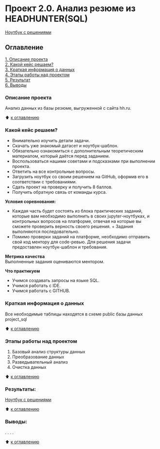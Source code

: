 # Проект 2.0.    Анализ резюме из HEADHUNTER(SQL)

[Ноутбук с решениями](https://github.com/PavelZhuravkov/sf_data_science/blob/main/project_2.0/2_Ноутбук%20с%20заданиями.ipynb)

## Оглавление  
[1. Описание проекта](https://github.com/PavelZhuravkov/sf_data_science/tree/main/project_2.0/readme.md#Описание-проекта)  
[2. Какой кейс решаем?](https://github.com/PavelZhuravkov/sf_data_science/tree/main/project_2.0/readme.md#Какой-кейс-решаем)  
[3. Краткая информация о данных](https://github.com/PavelZhuravkov/sf_data_science/tree/main/project_2.0/readme.md#Краткая-информация-о-данных)  
[4. Этапы работы над проектом](https://github.com/PavelZhuravkov/sf_data_science/tree/main/project_2.0/readme.md#Этапы-работы-над-проектом)  
[5. Результат](https://github.com/PavelZhuravkov/sf_data_science/tree/main/project_2.0/readme.md#Результат)    
[6. Выводы](https://github.com/PavelZhuravkov/sf_data_science/tree/main/project_2.0/readme.md#Выводы) 

### Описание проекта    
Анализ данных из базы резюме, выгруженной с сайта hh.ru.

:arrow_up: [к оглавлению](https://github.com/PavelZhuravkov/sf_data_science/tree/main/project_2.0/readme.md#Оглавление)


### Какой кейс решаем?    
+  Внимательно изучить детали задачи.
+  Скачать уже знакомый датасет и ноутбук-шаблон.
+  Обязательно ознакомиться с дополнительным теоретическим материалом, который даётся перед заданием.
+  Воспользоваться нашими советами и подсказками при выполнении проекта.
+  Ответить на все контрольные вопросы.
+  Загрузить ноутбук со своим решением на GitHub, оформив его в соответствии с требованиями.
+  Сдать проект на проверку и получить 8 баллов.
+  Получить обратную связь от команды курса.

**Условия соревнования:**  
+  Каждая часть будет состоять из блока практических заданий, которые вам необходимо выполнить в своих jupyter-ноутбуках, и контрольных вопросов на платформе, отвечая на которые вы сможете проверить верность своего решения.      +  Задания выполняются последовательно.
+  Помимо проверки заданий на платформе, необходимо отправить свой код ментору для code-ревью. Для решения задачи предоставлен ноутбук-шаблон и требования.

**Метрика качества**     
Выполненные задания оцениваются ментором.

**Что практикуем**     
- Учимся создавать запросы на языке SQL.
- Учимся работать с IDE.
- Учимся работать с GITHUB.

### Краткая информация о данных
Все необходимые таблицы находятся в схеме public базы данных project_sql
  
:arrow_up: [к оглавлению](https://github.com/PavelZhuravkov/sf_data_science/tree/main/project_2.0/readme.md#Оглавление)


### Этапы работы над проектом  
1. Базовый анализ структуры данных
2. Преобразование данных
3. Разведывательный анализ
4. Очистка данных

:arrow_up: [к оглавлению](https://github.com/PavelZhuravkov/sf_data_science/tree/main/project_2.0/readme.md#Оглавление)


### Результаты:  
[Ноутбук с решениями](https://github.com/PavelZhuravkov/sf_data_science/blob/main/project_2.0/2_Ноутбук%20с%20заданиями.ipynb)

:arrow_up: [к оглавлению](https://github.com/PavelZhuravkov/sf_data_science/tree/main/project_2.0/readme.md#Оглавление)


### Выводы:  
. . . .

:arrow_up: [к оглавлению](https://github.com/PavelZhuravkov/sf_data_science/tree/main/project_2.0/readme.md#Оглавление)